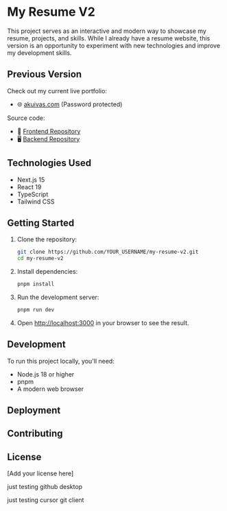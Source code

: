 # My Resume V2

This project serves as an interactive and modern way to showcase my resume, projects, and skills. While I already have a resume website, this version is an opportunity to experiment with new technologies and improve my development skills.

## Previous Version
Check out my current live portfolio:
* 🌐 [akuivas.com](https://www.akuivas.com) (Password protected)

Source code:
* 📱 [Frontend Repository](https://github.com/asku1990/resume_web.git)
* 🖥️ [Backend Repository](https://github.com/asku1990/resume_server.git)

## Technologies Used
* Next.js 15
* React 19
* TypeScript
* Tailwind CSS

## Getting Started

1. Clone the repository:
   ```bash
   git clone https://github.com/YOUR_USERNAME/my-resume-v2.git
   cd my-resume-v2
   ```

2. Install dependencies:
   ```bash
   pnpm install
   ```

3. Run the development server:
   ```bash
   pnpm run dev
   ```

4. Open [http://localhost:3000](http://localhost:3000) in your browser to see the result.

## Development
To run this project locally, you'll need:
* Node.js 18 or higher
* pnpm
* A modern web browser

## Deployment

## Contributing

## License
[Add your license here]



just testing github desktop

just testing cursor git client